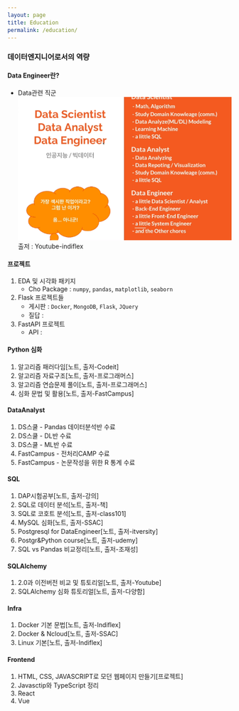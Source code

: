 ```yaml
---
layout: page
title: Education
permalink: /education/
---
```


### 데이터엔지니어로서의 역량

#### Data Engineer란?

- Data관련 직군
  ![](https://raw.githubusercontent.com/is3js/screenshots/main/image-20210814231919112.png)
  출저 : Youtube-indiflex

#### 프로젝트

1. EDA 및 시각화 패키지
   - Cho Package : `numpy`, `pandas`, `matplotlib`, `seaborn`
2. Flask 프로젝트들
   - 게시판 : `Docker`, `MongoDB`, `Flask`, `JQuery`
   - 질답 :
3. FastAPI 프로젝트
   - API :

#### Python 심화

1. 알고리즘 패러다임[노트, 출저-Codeit]
2. 알고리즘 자료구조[노트, 출저-프로그래머스]
3. 알고리즘 연습문제 풀이[노트, 출저-프로그래머스]
4. 심화 문법 및 활용[노트, 출저-FastCampus]

#### DataAnalyst

1. DS스쿨 - Pandas 데이터분석반 수료
2. DS스쿨 - DL반 수료
3. DS스쿨 - ML반 수료
4. FastCampus - 전처리CAMP 수료
5. FastCampus - 논문작성을 위한 R 통계 수료

#### SQL

1. DAP시험공부[노트, 출저-강의]
2. SQL로 데이터 분석[노트, 출저-책]
3. SQL로 코호트 분석[노트, 출저-class101]
4. MySQL 심화[노트, 출저-SSAC]
5. Postgresql for DataEngineer[노트, 출저-itversity]
6. Postgr&Python course[노트, 출저-udemy]
7. SQL vs Pandas 비교정리[노트, 출저-조재성]

#### SQLAlchemy

1. 2.0과 이전버전 비교 및 튜토리얼[노트, 출저-Youtube]
2. SQLAlchemy 심화 튜토리얼[노트, 출저-다양함]

#### Infra

1. Docker 기본 문법[노트, 출저-Indiflex]
2. Docker & Ncloud[노트, 출저-SSAC]
3. Linux 기본[노트, 출저-Indiflex]

#### Frontend

1. HTML, CSS, JAVASCRIPT로 모던 웹페이지 만들기[프로젝트]
2. Javasctip와 TypeScript 정리
3. React
4. Vue
